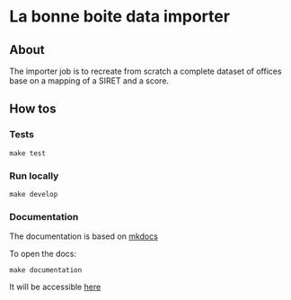 # La bonne boite data importer

## About

The importer job is to recreate from scratch a complete dataset of offices base on a mapping of a SIRET and a score.


## How tos

### Tests

```
make test

```

### Run locally

```
make develop

```

### Documentation

The documentation is based on [mkdocs](https://www.mkdocs.org/)

To open the docs:

```
make documentation
```

It will be accessible [here](http://127.0.0.1:9999/)
